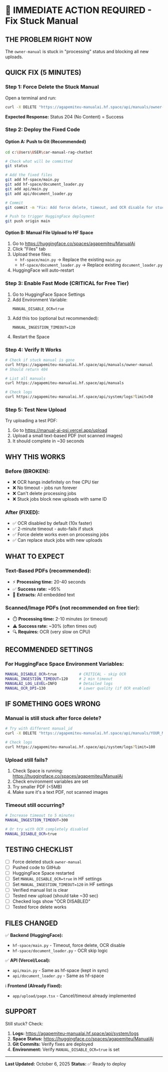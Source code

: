 # 🚨 IMMEDIATE ACTION REQUIRED - Fix Stuck Manual

## THE PROBLEM RIGHT NOW
The `owner-manual` is stuck in "processing" status and blocking all new uploads.

## QUICK FIX (5 MINUTES)

### Step 1: Force Delete the Stuck Manual
Open a terminal and run:

```bash
curl -X DELETE "https://agapemiteu-manualai.hf.space/api/manuals/owner-manual?force=true"
```

**Expected Response:** Status 204 (No Content) = Success

### Step 2: Deploy the Fixed Code

#### Option A: Push to Git (Recommended)
```bash
cd c:\Users\USER\car-manual-rag-chatbot

# Check what will be committed
git status

# Add the fixed files
git add hf-space/main.py
git add hf-space/document_loader.py
git add api/main.py
git add api/document_loader.py

# Commit
git commit -m "Fix: Add force delete, timeout, and OCR disable for stuck jobs"

# Push to trigger HuggingFace deployment
git push origin main
```

#### Option B: Manual File Upload to HF Space
1. Go to https://huggingface.co/spaces/agapemiteu/ManualAi
2. Click "Files" tab
3. Upload these files:
   - `hf-space/main.py` → Replace the existing `main.py`
   - `hf-space/document_loader.py` → Replace existing `document_loader.py`
4. HuggingFace will auto-restart

### Step 3: Enable Fast Mode (CRITICAL for Free Tier)
1. Go to HuggingFace Space Settings
2. Add Environment Variable:
   ```
   MANUAL_DISABLE_OCR=true
   ```
3. Add this too (optional but recommended):
   ```
   MANUAL_INGESTION_TIMEOUT=120
   ```
4. Restart the Space

### Step 4: Verify It Works
```bash
# Check if stuck manual is gone
curl https://agapemiteu-manualai.hf.space/api/manuals/owner-manual
# Should return 404

# List all manuals
curl https://agapemiteu-manualai.hf.space/api/manuals

# Check logs
curl https://agapemiteu-manualai.hf.space/api/system/logs?limit=50
```

### Step 5: Test New Upload
Try uploading a test PDF:
1. Go to https://manual-ai-psi.vercel.app/upload
2. Upload a small text-based PDF (not scanned images)
3. It should complete in ~30 seconds

## WHY THIS WORKS

### Before (BROKEN):
- ❌ OCR hangs indefinitely on free CPU tier
- ❌ No timeout - jobs run forever
- ❌ Can't delete processing jobs
- ❌ Stuck jobs block new uploads with same ID

### After (FIXED):
- ✅ OCR disabled by default (10x faster)
- ✅ 2-minute timeout - auto-fails if stuck
- ✅ Force delete works even on processing jobs
- ✅ Can replace stuck jobs with new uploads

## WHAT TO EXPECT

### Text-Based PDFs (recommended):
- ⚡ **Processing time:** 20-40 seconds
- ✅ **Success rate:** ~95%
- 📝 **Extracts:** All embedded text

### Scanned/Image PDFs (not recommended on free tier):
- ⏱️  **Processing time:** 2-10 minutes (or timeout)
- ⚠️  **Success rate:** ~30% (often times out)
- 🔍 **Requires:** OCR (very slow on CPU)

## RECOMMENDED SETTINGS

### For HuggingFace Space Environment Variables:
```bash
MANUAL_DISABLE_OCR=true          # CRITICAL - skip OCR
MANUAL_INGESTION_TIMEOUT=120     # 2 min timeout
MANUALAI_LOG_LEVEL=INFO          # Detailed logs
MANUAL_OCR_DPI=130               # Lower quality (if OCR enabled)
```

## IF SOMETHING GOES WRONG

### Manual is still stuck after force delete?
```bash
# Try with different manual_id
curl -X DELETE "https://agapemiteu-manualai.hf.space/api/manuals/YOUR_MANUAL_ID?force=true"

# Check logs
curl https://agapemiteu-manualai.hf.space/api/system/logs?limit=100
```

### Upload still fails?
1. Check Space is running: https://huggingface.co/spaces/agapemiteu/ManualAi
2. Check environment variables are set
3. Try smaller PDF (<5MB)
4. Make sure it's a text PDF, not scanned images

### Timeout still occurring?
```bash
# Increase timeout to 5 minutes
MANUAL_INGESTION_TIMEOUT=300

# Or try with OCR completely disabled
MANUAL_DISABLE_OCR=true
```

## TESTING CHECKLIST

- [ ] Force deleted stuck `owner-manual`
- [ ] Pushed code to GitHub
- [ ] HuggingFace Space restarted
- [ ] Set `MANUAL_DISABLE_OCR=true` in HF settings
- [ ] Set `MANUAL_INGESTION_TIMEOUT=120` in HF settings  
- [ ] Verified manual list is clear
- [ ] Tested new upload (should take ~30 sec)
- [ ] Checked logs show "OCR DISABLED"
- [ ] Tested force delete works

## FILES CHANGED

✅ **Backend (HuggingFace):**
- `hf-space/main.py` - Timeout, force delete, OCR disable
- `hf-space/document_loader.py` - OCR skip logic

✅ **API (Vercel/Local):**
- `api/main.py` - Same as hf-space (kept in sync)
- `api/document_loader.py` - Same as hf-space

ℹ️ **Frontend (Already Fixed):**
- `app/upload/page.tsx` - Cancel/timeout already implemented

## SUPPORT

Still stuck? Check:
1. **Logs:** https://agapemiteu-manualai.hf.space/api/system/logs
2. **Space Status:** https://huggingface.co/spaces/agapemiteu/ManualAi
3. **Git Commits:** Verify fixes are deployed
4. **Environment:** Verify `MANUAL_DISABLE_OCR=true` is set

---

**Last Updated:** October 6, 2025
**Status:** ✅ Ready to deploy

